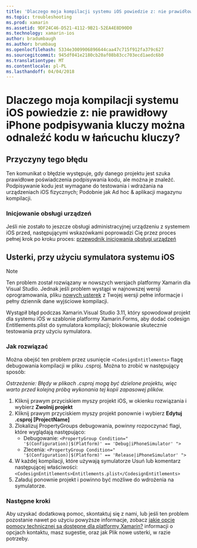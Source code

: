 ```yaml
---
title: 'Dlaczego moja kompilacji systemu iOS powiedzie z: nie prawidłowy iPhone podpisywania kluczy można odnaleźć kodu w łańcuchu kluczy?'
ms.topic: troubleshooting
ms.prod: xamarin
ms.assetid: 9DF24C46-D521-4112-9B21-52EA4E8D90D0
ms.technology: xamarin-ios
author: bradumbaugh
ms.author: brumbaug
ms.openlocfilehash: 5334e3009906896644caa47c715f912fa379c627
ms.sourcegitcommit: 945df041e2180cb20af08b83cc703ecd1aedc6b0
ms.translationtype: MT
ms.contentlocale: pl-PL
ms.lasthandoff: 04/04/2018
---
```

# <a name="why-does-my-ios-build-fail-with-no-valid-iphone-code-signing-keys-found-in-keychain"></a>Dlaczego moja kompilacji systemu iOS powiedzie z: nie prawidłowy iPhone podpisywania kluczy można odnaleźć kodu w łańcuchu kluczy?

## <a name="cause-of-the-error"></a>Przyczyny tego błędu
Ten komunikat o błędzie występuje, gdy danego projektu jest szuka prawidłowe poświadczenia podpisywania kodu, ale można je znaleźć. Podpisywanie kodu jest wymagane do testowania i wdrażania na urządzeniach iOS fizycznych; Podobnie jak Ad hoc & aplikacji magazynu kompilacji. 


### <a name="provisioning-devices"></a>Inicjowanie obsługi urządzeń
Jeśli nie zostało to jeszcze obsługi administracyjnej urządzeniu z systemem iOS przed, następującymi wskazówkami poprowadzi Cię przez proces pełnej krok po kroku proces: [przewodnik inicjowania obsługi urządzeń](~/ios/get-started/installation/device-provisioning/index.md)


## <a name="bug-when-using-ios-simulator"></a>Usterki, przy użyciu symulatora systemu iOS

> [!NOTE]
> Ten problem został rozwiązany w nowszych wersjach platformy Xamarin dla Visual Studio. Jednak jeśli problem wystąpi w najnowszej wersji oprogramowania, pliku [nowych usterek](~/cross-platform/troubleshooting/questions/howto-file-bug.md) z Twojej wersji pełne informacje i pełny dziennik dane wyjściowe kompilacji.


Wystąpił błąd podczas Xamarin.Visual Studio 3.11, który spowodował projekt dla systemu iOS w szablonie platformy Xamarin.Forms, aby dodać codesign Entitlements.plist do symulatora kompilacji; blokowanie skutecznie testowania przy użyciu symulatora.

### <a name="how-to-fix"></a>Jak rozwiązać
Można obejść ten problem przez usunięcie `<CodesignEntitlements>` flagę debugowania kompilacji w pliku .csproj. Można to zrobić w następujący sposób:

*Ostrzeżenie: Błędy w plikach .csproj mogą być dzielone projektu, więc warto przed kolejną próbą wykonania tej kopii zapasowej plików.*

1. Kliknij prawym przyciskiem myszy projekt iOS, w okienku rozwiązania i wybierz **Zwolnij projekt**
2. Kliknij prawym przyciskiem myszy projekt ponownie i wybierz **Edytuj .csproj [ProjectName]**
3. Zlokalizuj PropertyGroups debugowania, powinny rozpoczynać flagi, które wyglądają następująco:
   - Debugowanie: `<PropertyGroup Condition=" '$(Configuration)|$(Platform)' == 'Debug|iPhoneSimulator' ">`
   - Zlecenia: `<PropertyGroup Condition=" '$(Configuration)|$(Platform)' == 'Release|iPhoneSimulator' ">`
4. W każdej kompilacji, które używają symulatorze Usuń lub komentarz następującej właściwości: `<CodesignEntitlements>Entitlements.plist</CodesignEntitlements>`
5. Załaduj ponownie projekt i powinno być możliwe do wdrożenia na symulatorze.

### <a name="next-steps"></a>Następne kroki
Aby uzyskać dodatkową pomoc, skontaktuj się z nami, lub jeśli ten problem pozostanie nawet po użyciu powyższe informacje, zobacz [jakie opcje pomocy technicznej są dostępne dla platformy Xamarin?](~/cross-platform/troubleshooting/support-options.md) informacji o opcjach kontaktu, masz sugestie, oraz jak Plik nowe usterki, w razie potrzeby. 
